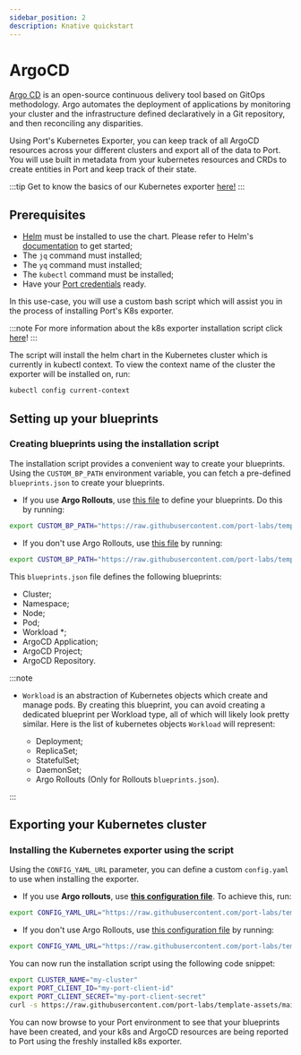 ```yaml
---
sidebar_position: 2
description: Knative quickstart
---
```


# ArgoCD

[Argo CD](https://argo-cd.readthedocs.io/en/stable/) is an open-source continuous delivery tool based on GitOps methodology. Argo automates the deployment of applications by monitoring your cluster and the infrastructure defined declaratively in a Git repository, and then reconciling any disparities.

Using Port's Kubernetes Exporter, you can keep track of all ArgoCD resources across your different clusters and export all of the data to Port. You will use built in metadata from your kubernetes resources and CRDs to create entities in Port and keep track of their state.

:::tip
Get to know the basics of our Kubernetes exporter [here!](../kubernetes.md)
:::

## Prerequisites

- [Helm](https://helm.sh) must be installed to use the chart. Please refer to
  Helm's [documentation](https://helm.sh/docs) to get started;
- The `jq` command must installed;
- The `yq` command must installed;
- The `kubectl` command must be installed;
- Have your [Port credentials](../../../sync-data-to-catalog/api/#find-your-port-credentials) ready.

In this use-case, you will use a custom bash script which will assist you in the process of installing Port's K8s exporter.

:::note
For more information about the k8s exporter installation script click [here](../installation-script.md)!
:::

The script will install the helm chart in the Kubernetes cluster which is currently in kubectl context.
To view the context name of the cluster the exporter will be installed on, run:

```bash showLineNumbers
kubectl config current-context
```

## Setting up your blueprints

### Creating blueprints using the installation script

The installation script provides a convenient way to create your blueprints. Using the `CUSTOM_BP_PATH` environment variable, you can fetch a pre-defined `blueprints.json` to create your blueprints.

- If you use **Argo Rollouts**, use [this file](https://github.com/port-labs/template-assets/blob/main/kubernetes/blueprints/argo-argo_rollouts-blueprints.json) to define your blueprints. Do this by running:

```bash showLineNumbers
export CUSTOM_BP_PATH="https://raw.githubusercontent.com/port-labs/template-assets/main/kubernetes/blueprints/argo-argo_rollouts-blueprints.json"
```

- If you don't use Argo Rollouts, use [this file](https://github.com/port-labs/template-assets/blob/main/kubernetes/blueprints/argo-blueprints.json) by running:

```bash showLineNumbers
export CUSTOM_BP_PATH="https://raw.githubusercontent.com/port-labs/template-assets/main/kubernetes/blueprints/argo-blueprints.json"
```

This `blueprints.json` file defines the following blueprints:

- Cluster;
- Namespace;
- Node;
- Pod;
- Workload \*;
- ArgoCD Application;
- ArgoCD Project;
- ArgoCD Repository.

:::note

- `Workload` is an abstraction of Kubernetes objects which create and manage pods. By creating this blueprint, you can avoid creating a dedicated blueprint per Workload type, all of which will likely look pretty similar.
  Here is the list of kubernetes objects `Workload` will represent:

  - Deployment;
  - ReplicaSet;
  - StatefulSet;
  - DaemonSet;
  - Argo Rollouts (Only for Rollouts `blueprints.json`).

:::

## Exporting your Kubernetes cluster

### Installing the Kubernetes exporter using the script

Using the `CONFIG_YAML_URL` parameter, you can define a custom `config.yaml` to use when installing the exporter.

- If you use **Argo rollouts**, use **[this configuration file](https://github.com/port-labs/template-assets/blob/main/kubernetes/templates/argo-argo_rollouts-kubernetes_v1_config.yaml)**. To achieve this, run:

```bash showLineNumbers
export CONFIG_YAML_URL="https://raw.githubusercontent.com/port-labs/template-assets/main/kubernetes/templates/argo-argo_rollouts-kubernetes_v1_config.yaml"
```

- If you don't use Argo Rollouts, use [this configuration file](https://github.com/port-labs/template-assets/blob/main/kubernetes/templates/argo-kubernetes_v1_config.yaml) by running:

```bash showLineNumbers
export CONFIG_YAML_URL="https://raw.githubusercontent.com/port-labs/template-assets/main/kubernetes/templates/argo-kubernetes_v1_config.yaml"
```

You can now run the installation script using the following code snippet:

```bash showLineNumbers
export CLUSTER_NAME="my-cluster"
export PORT_CLIENT_ID="my-port-client-id"
export PORT_CLIENT_SECRET="my-port-client-secret"
curl -s https://raw.githubusercontent.com/port-labs/template-assets/main/kubernetes/install.sh | bash
```

You can now browse to your Port environment to see that your blueprints have been created, and your k8s and ArgoCD resources are being reported to Port using the freshly installed k8s exporter.
